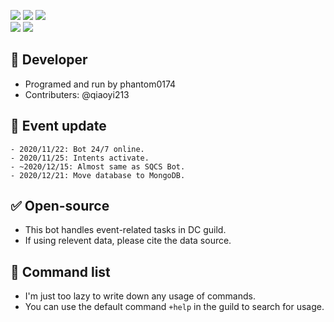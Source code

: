 ![](https://img.shields.io/uptimerobot/status/m786446893-8cac5f09f7d2376db4839510)
![](https://img.shields.io/uptimerobot/ratio/7/m786446893-8cac5f09f7d2376db4839510)
![](https://img.shields.io/uptimerobot/ratio/m786446893-8cac5f09f7d2376db4839510)
<br>
![](https://i.imgur.com/H5OiNY3t.jpg)
![](https://i.imgur.com/hvb9x1ct.jpg)
<br>

## 🔧 Developer
- Programed and run by phantom0174
- Contributers: @qiaoyi213

## 📜 Event update
```
- 2020/11/22: Bot 24/7 online.
- 2020/11/25: Intents activate.
- ~2020/12/15: Almost same as SQCS Bot.
- 2020/12/21: Move database to MongoDB.
```

## ✅ Open-source
 - This bot handles event-related tasks in DC guild.
 - If using relevent data, please cite the data source.

## 📃 Command list
- I\'m just too lazy to write down any usage of commands.
- You can use the default command `+help` in the guild to search for usage.
